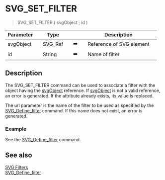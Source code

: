 <!-- SVG_SET_FILTER ( parentReference ; URL )
 -> parentReference (Text)
 -> URL (Text)-->
# SVG_SET_FILTER

> SVG_SET_FILTER ( svgObject ; id )

| Parameter |     | Type |     |     |     | Description |     |
| --- | --- | --- | --- | --- | --- | --- | --- |
| svgObject |     | SVG_Ref |     | ➡️ |     | Reference of SVG element |     |
| id  |     | String |     | ➡️ |     | Name of filter |     |

## Description

The SVG_SET_FILTER command can be used to associate a filter with the object having the [svgObject](## "Reference of SVG element") reference. If [svgObject](## "Reference of SVG element") is not a valid reference, an error is generated. If the attribute already exists, its value is replaced.

The url parameter is the name of the filter to be used as specified by the [SVG_Define_filter](SVG_Define_filter.md)  command. If this name does not exist, an error is generated.

### Example  

See the [SVG_Define_filter](SVG_Define_filter.md)  command.

## See also

[SVG Filters](../SVG%20Filters.md)  
[SVG_Define_filter](SVG_Define_filter.md)
